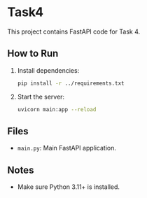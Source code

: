 # Task4

This project contains FastAPI code for Task 4.

## How to Run

1. Install dependencies:
   ```bash
   pip install -r ../requirements.txt
   ```
2. Start the server:
   ```bash
   uvicorn main:app --reload
   ```

## Files

- `main.py`: Main FastAPI application.

## Notes

- Make sure Python 3.11+ is installed.
